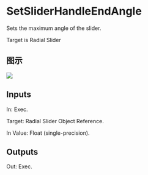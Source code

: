 # SetSliderHandleEndAngle

Sets the maximum angle of the slider.

Target is Radial Slider

## 图示

![]($-20221218-18111803.png)

## Inputs

In: Exec.

Target: Radial Slider Object Reference.

In Value: Float (single-precision).  

## Outputs

Out: Exec.

